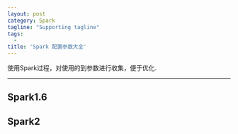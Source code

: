 ```yaml
---
layout: post
category: Spark
tagline: "Supporting tagline"
tags:
  -
title: 'Spark 配置参数大全'
---
```

使用Spark过程，对使用的到参数进行收集，便于优化.

---


<!--more-->

## Spark1.6
###
###
###

## Spark2
###
###
###
